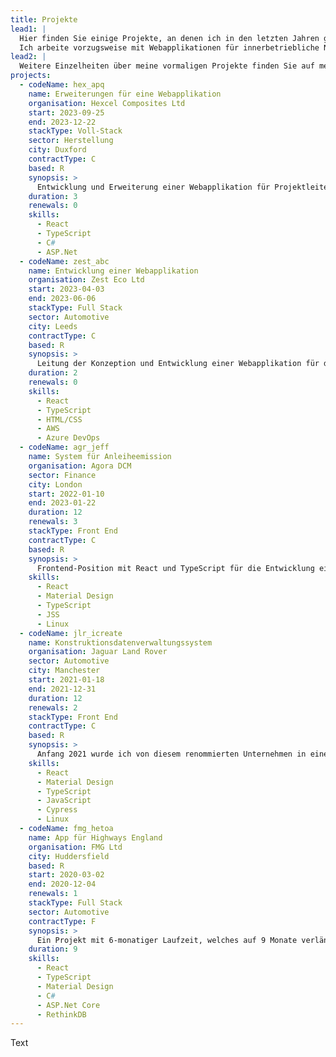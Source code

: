 ```yaml
---
title: Projekte
lead1: |
  Hier finden Sie einige Projekte, an denen ich in den letzten Jahren gearbeitet habe.
  Ich arbeite vorzugsweise mit Webapplikationen für innerbetriebliche Nutzung, seltener mit öffentlich zugänglichen Websites.
lead2: |
  Weitere Einzelheiten über meine vormaligen Projekte finden Sie auf meinem LinkedIn‑Profil. Bei Bedarf lasse ich Ihnen gerne einen detaillierten Lebenslauf im PDF‑Format zukommen. Sie erreichen mich entweder über LinkedIn oder per E‑Mail (mike[at]mcharper.com).
projects:
  - codeName: hex_apq
    name: Erweiterungen für eine Webapplikation
    organisation: Hexcel Composites Ltd
    start: 2023-09-25
    end: 2023-12-22
    stackType: Voll-Stack
    sector: Herstellung
    city: Duxford
    contractType: C
    based: R
    synopsis: >
      Entwicklung und Erweiterung einer Webapplikation für Projektleiter, mit React, TypeScript, C# und ASP.Net Core.
    duration: 3
    renewals: 0
    skills:
      - React
      - TypeScript
      - C#
      - ASP.Net
  - codeName: zest_abc
    name: Entwicklung einer Webapplikation
    organisation: Zest Eco Ltd
    start: 2023-04-03
    end: 2023-06-06
    stackType: Full Stack
    sector: Automotive
    city: Leeds
    contractType: C
    based: R
    synopsis: >
      Leitung der Konzeption und Entwicklung einer Webapplikation für die Verwaltung von Daten aus Elektrofahrzeugen. Das Projekt wurde mit React, TypeScript, OpenAPI, AWS und Azure DevOps realisiert.
    duration: 2
    renewals: 0
    skills:
      - React
      - TypeScript
      - HTML/CSS
      - AWS
      - Azure DevOps
  - codeName: agr_jeff
    name: System für Anleiheemission
    organisation: Agora DCM
    sector: Finance
    city: London
    start: 2022-01-10
    end: 2023-01-22
    duration: 12
    renewals: 3
    stackType: Front End
    contractType: C
    based: R
    synopsis: >
      Frontend‑Position mit React und TypeScript für die Entwicklung eines Systems für Anleiheemission.
    skills:
      - React
      - Material Design
      - TypeScript
      - JSS
      - Linux
  - codeName: jlr_icreate
    name: Konstruktionsdatenverwaltungssystem
    organisation: Jaguar Land Rover
    sector: Automotive
    city: Manchester
    start: 2021-01-18
    end: 2021-12-31
    duration: 12
    renewals: 2
    stackType: Front End
    contractType: C
    based: R
    synopsis: >
      Anfang 2021 wurde ich von diesem renommierten Unternehmen in einer React‑Frontend‑Position eingestellt beauftragt, um als Teil eines Teams ein bestehendes System zur Verwaltung von Konstruktionsdaten zu erweitern. Das Frontend wurde mit React mit Hooks in einem funktionalen Stil unter Einsatz von TypeScript und JavaScript erstellt und mittels React Testing Library und Cypress getestet.
    skills:
      - React
      - Material Design
      - TypeScript
      - JavaScript
      - Cypress
      - Linux
  - codeName: fmg_hetoa 
    name: App für Highways England
    organisation: FMG Ltd
    city: Huddersfield
    based: R
    start: 2020-03-02
    end: 2020-12-04
    renewals: 1
    stackType: Full Stack
    sector: Automotive
    contractType: F
    synopsis: >
      Ein Projekt mit 6‑monatiger Laufzeit, welches auf 9 Monate verlängert wurde. Mit einem Co‑Entwickler habe ich ein System zur Fahrzeugverfolgung von Grund auf entwickelt. Das System besteht einerseits aus einer Frontend‑Anwendung für Tablets, die durch Verkehrsbeamte im Straßenbereitschaftsdienst eingesetzt wird, andererseits aus einem Portal für die Verkehrsleitzentrale, welches Unfälle auf einer Landkarte in Echtzeit abbildet.
    duration: 9
    skills:
      - React
      - TypeScript
      - Material Design
      - C#
      - ASP.Net Core
      - RethinkDB
---
```

Text
